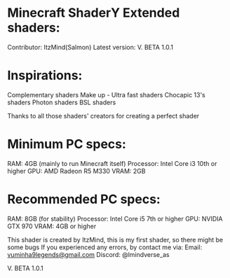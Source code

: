 # Minecraft ShaderY Extended shaders:
Contributor: ItzMind(Salmon)
Latest version: V. BETA 1.0.1

# Inspirations:
Complementary shaders
Make up - Ultra fast shaders
Chocapic 13's shaders
Photon shaders
BSL shaders

Thanks to all those shaders' creators for creating a perfect shader
# Minimum PC specs:
RAM: 4GB (mainly to run Minecraft itself)
Processor: Intel Core i3 10th or higher
GPU: AMD Radeon R5 M330
VRAM: 2GB

# Recommended PC specs:
RAM: 8GB (for stability)
Processor: Intel Core i5 7th or higher
GPU: NVIDIA GTX 970
VRAM: 4GB or higher

This shader is created by ItzMind, this is my first shader, so there might be some bugs
If you experienced any errors, by contact me via:
Email: vuminha9legends@gmail.com
Discord: @lmindverse_as

V. BETA 1.0.1

